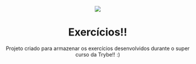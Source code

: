 <div style="text-align:center"><img src="(https://github.com/marcusWittho/trybe-exercises/blob/master/logo.png)"</div>

# Exercícios!!

Projeto criado para armazenar os exercícios desenvolvidos durante o super curso da Trybe!! :)
